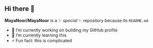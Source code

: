 ## Hi there 👋 

**MayaNoor/MayaNoor** is a ✨ _special_ ✨ repository because its `README.md` 


- 🔭 I’m currently working on building my GitHub profile 
- 🌱 I’m currently learning this 
- ⚡ Fun fact: this is complicated 

